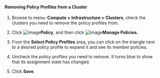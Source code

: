 #### Removing Policy Profiles from a Cluster

1. Browse to menu: **Compute > Infrastructure > Clusters**, check the
    clusters you need to remove the policy profiles from.

2. Click ![image](../images/1941.png)**Policy**, and then click
    ![image](../images/1851.png)**Manage Policies**.

3. From the **Select Policy Profiles** area, you can click on the
    triangle next to a desired policy profile to expand it and see its
    member policies.

4. Uncheck the policy profiles you need to remove. It turns blue to
    show that its assignment state has changed.

5. Click **Save**.
